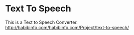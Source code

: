 # Text To Speech
This is a Text to Speech Converter. 
http://habibinfo.com/habibinfo.com/Project/text-to-speech/